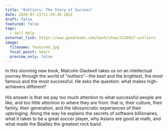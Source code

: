 ```yaml
---
title: "Outliers: The Story of Success"
date: 2020-07-21T11:29:38.102Z
draft: false
featured: false
tags:
  - Self Help
external_link: https://www.goodreads.com/book/show/3228917-outliers
image:
  filename: featured.jpg
  focal_point: Smart
  preview_only: false
---
```

In this stunning new book, Malcolm Gladwell takes us on an intellectual journey through the world of "outliers"--the best and the brightest, the most famous and the most successful. He asks the question: what makes high-achievers different?\
\
His answer is that we pay too much attention to what successful people are like, and too little attention to where they are from: that is, their culture, their family, their generation, and the idiosyncratic experiences of their upbringing. Along the way he explains the secrets of software billionaires, what it takes to be a great soccer player, why Asians are good at math, and what made the Beatles the greatest rock band.